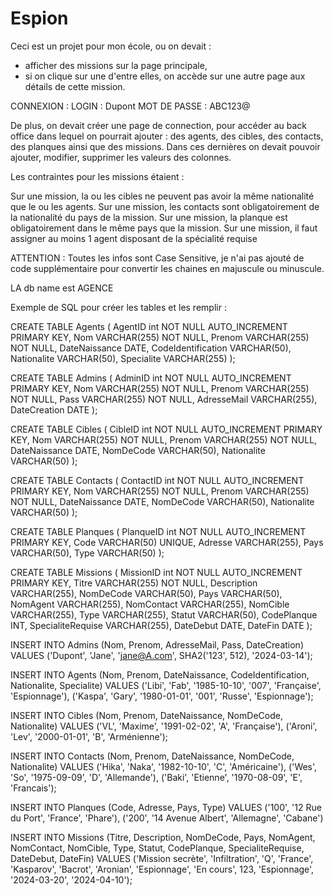 # Espion

Ceci est un projet pour mon école, ou on devait :
- afficher des missions sur la page principale,
- si on clique sur une d'entre elles, on accède sur une autre page aux détails de cette mission.

CONNEXION : LOGIN : Dupont
	    MOT DE PASSE : ABC123@

De plus, on devait créer une page de connection, pour accéder au back office dans lequel on pourrait ajouter : des agents, des cibles, des contacts, des planques ainsi que des missions.
Dans ces dernières on devait pouvoir ajouter, modifier, supprimer les valeurs des colonnes.

Les contraintes pour les missions étaient : 

Sur une mission, la ou les cibles ne peuvent pas avoir la même nationalité que le ou les agents.
Sur une mission, les contacts sont obligatoirement de la nationalité du pays de la mission.
Sur une mission, la planque est obligatoirement dans le même pays que la mission.
Sur une mission, il faut assigner au moins 1 agent disposant de la spécialité requise

ATTENTION : Toutes les infos sont Case Sensitive, je n'ai pas ajouté de code supplémentaire pour convertir les chaines en majuscule ou minuscule.

LA db name est AGENCE

Exemple de SQL pour créer les tables et les remplir :


CREATE TABLE Agents (
    AgentID int NOT NULL AUTO_INCREMENT PRIMARY KEY,
    Nom VARCHAR(255) NOT NULL,
    Prenom VARCHAR(255) NOT NULL,
    DateNaissance DATE,
    CodeIdentification VARCHAR(50),
    Nationalite VARCHAR(50),
    Specialite VARCHAR(255)
);

CREATE TABLE Admins (
    AdminID int NOT NULL AUTO_INCREMENT PRIMARY KEY,
    Nom VARCHAR(255) NOT NULL,
    Prenom VARCHAR(255) NOT NULL,
    Pass VARCHAR(255) NOT NULL,
    AdresseMail VARCHAR(255),
    DateCreation DATE
);


CREATE TABLE Cibles (
    CibleID int NOT NULL AUTO_INCREMENT PRIMARY KEY,
    Nom VARCHAR(255) NOT NULL,
    Prenom VARCHAR(255) NOT NULL,
    DateNaissance DATE,
    NomDeCode VARCHAR(50),
    Nationalite VARCHAR(50)
);


CREATE TABLE Contacts (
    ContactID int NOT NULL AUTO_INCREMENT PRIMARY KEY,
    Nom VARCHAR(255) NOT NULL,
    Prenom VARCHAR(255) NOT NULL,
    DateNaissance DATE,
    NomDeCode VARCHAR(50),
    Nationalite VARCHAR(50)
);


CREATE TABLE Planques (
    PlanqueID int NOT NULL AUTO_INCREMENT PRIMARY KEY,
    Code VARCHAR(50) UNIQUE,
    Adresse VARCHAR(255),
    Pays VARCHAR(50),
    Type VARCHAR(50)
);

CREATE TABLE Missions (
    MissionID int NOT NULL AUTO_INCREMENT PRIMARY KEY,
    Titre VARCHAR(255) NOT NULL,
    Description VARCHAR(255),
    NomDeCode VARCHAR(50),
    Pays VARCHAR(50),
    NomAgent VARCHAR(255),
    NomContact VARCHAR(255),
    NomCible VARCHAR(255),
    Type VARCHAR(255),
    Statut VARCHAR(50),
    CodePlanque INT,
    SpecialiteRequise VARCHAR(255),
    DateDebut DATE,
    DateFin DATE
);


INSERT INTO Admins (Nom, Prenom, AdresseMail, Pass, DateCreation)
VALUES ('Dupont', 'Jane', 'jane@A.com', SHA2('123', 512), '2024-03-14');


INSERT INTO Agents (Nom, Prenom, DateNaissance, CodeIdentification, Nationalite, Specialite)
VALUES 	('Libi', 'Fab', '1985-10-10', '007', 'Française', 'Espionnage'),
	('Kaspa', 'Gary', '1980-01-01', '001', 'Russe', 'Espionnage');
	



INSERT INTO Cibles (Nom, Prenom, DateNaissance, NomDeCode, Nationalite)
VALUES
    ('VL', 'Maxime', '1991-02-02', 'A', 'Française'),
    ('Aroni', 'Lev', '2000-01-01', 'B', 'Arménienne');


INSERT INTO Contacts (Nom, Prenom, DateNaissance, NomDeCode, Nationalite)
VALUES
    ('Hika', 'Naka', '1982-10-10', 'C', 'Américaine'),
    ('Wes', 'So', '1975-09-09', 'D', 'Allemande'),
	('Baki', 'Etienne', '1970-08-09', 'E', 'Francais');

INSERT INTO Planques (Code, Adresse, Pays, Type)
VALUES
    ('100', '12 Rue du Port', 'France', 'Phare'),
    ('200', '14 Avenue Albert', 'Allemagne', 'Cabane')



INSERT INTO Missions (Titre, Description, NomDeCode, Pays, NomAgent, NomContact, NomCible, Type, Statut, CodePlanque, SpecialiteRequise, DateDebut, DateFin)
VALUES
    ('Mission secrète', 'Infiltration', 'Q', 'France', 'Kasparov', 'Bacrot', 'Aronian', 'Espionnage', 'En cours', 123, 'Espionnage', '2024-03-20', '2024-04-10');

